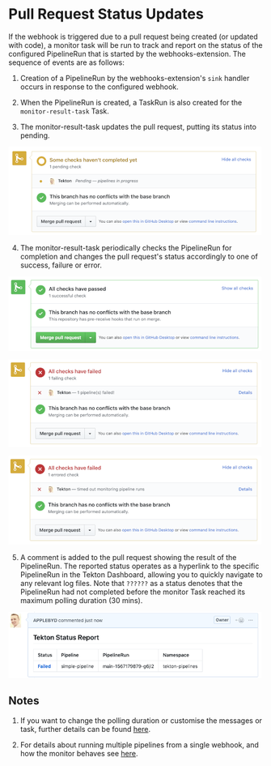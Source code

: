 # Pull Request Status Updates 

If the webhook is triggered due to a pull request being created (or updated with code), a monitor task will be run to track and report on the status of the configured PipelineRun that is started by the webhooks-extension.  The sequence of events are as follows:

1.  Creation of a PipelineRun by the webhooks-extension's `sink` handler occurs in response to the configured webhook.

2.  When the PipelineRun is created, a TaskRun is also created for the `monitor-result-task` Task.

3.  The monitor-result-task updates the pull request, putting its status into pending.

![Pending status on pull request](./images/pendingStatus.png?raw=true "Pending status shown on a GitHub pull request")

4.  The monitor-result-task periodically checks the PipelineRun for completion and changes the pull request's status accordingly to one of success, failure or error.

![Success status on pull request](./images/successStatus.png?raw=true "Success status shown on a GitHub pull request")

![Failure status on pull request](./images/failStatus.png?raw=true "Failure status shown on a GitHub pull request")

![Error status on pull request](./images/errorStatus.png?raw=true "Error status shown on a GitHub pull request")

5.  A comment is added to the pull request showing the result of the PipelineRun. The reported status operates as a hyperlink to the specific PipelineRun in the Tekton Dashboard, allowing you to quickly navigate to any relevant log files.  Note that `??????` as a status denotes that the PipelineRun had not completed before the monitor Task reached its maximum polling duration (30 mins).  

![PipelineRun status reporting](./images/comment.png?raw=true "PipelineRun status report as comment on GitHub pull request")


## Notes

1. If you want to change the polling duration or customise the messages or task, further details can be found [here](CustomizingTheMonitor.md).

2. For details about running multiple pipelines from a single webhook, and how the monitor behaves see [here](MultiplePipelines.md).